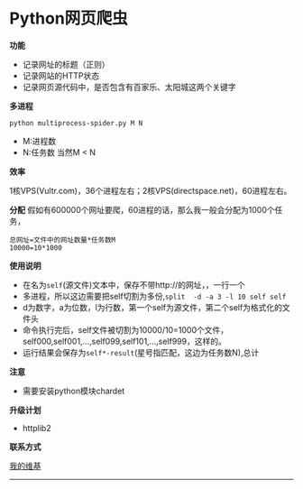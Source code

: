 Python网页爬虫
====
**功能**

- 记录网址的标题（正则）
- 记录网站的HTTP状态
- 记录网页源代码中，是否包含有百家乐、太阳城这两个关键字

**多进程**

`python multiprocess-spider.py M N`
- M:进程数
- N:任务数
当然M < N

**效率**

1核VPS(Vultr.com)，36个进程左右；2核VPS(directspace.net)，60进程左右。

**分配**
假如有600000个网址要爬，60进程的话，那么我一般会分配为1000个任务，

`总网址=文件中的网址数量*任务数M`  
`10000=10*1000`

**使用说明**

- 在名为`self`(源文件)文本中，保存不带http://的网址，，一行一个
- 多进程，所以这边需要把self切割为多份,`split  -d -a 3 -l 10 self self`
 - d为数字，a为位数，l为行数，第一个self为源文件，第二个self为格式化的文件头 
 - 命令执行完后，self文件被切割为10000/10=1000个文件，self000,self001,...,self099,self101,...,self999，这样的。
- 运行结果会保存为`self*-result`(星号指匹配，这边为任务数N),总计

**注意**

- 需要安装python模块chardet

**升级计划**

- httplib2

**联系方式**

[我的维基][likunyan]
*******************
[likunyan]:https://www.likunyan.com
